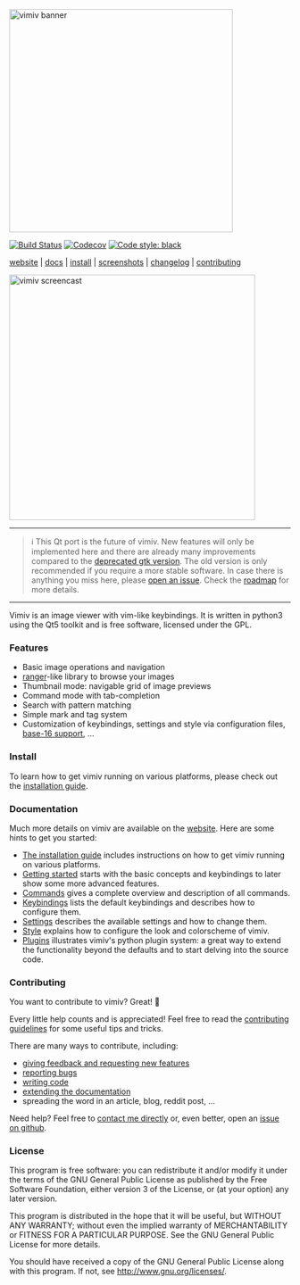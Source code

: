 <img src="https://karlch.github.io/vimiv-qt/_images/vimiv_banner_800.png" alt="vimiv banner" width="400"/>

[![Build Status](https://github.com/karlch/vimiv-qt/workflows/CI/badge.svg)](https://github.com/karlch/vimiv-qt/actions)
[![Codecov](https://codecov.io/github/karlch/vimiv-qt/coverage.svg?branch=master)](https://codecov.io/github/karlch/vimiv-qt?branch=master)
[![Code style: black](https://img.shields.io/badge/code%20style-black-000000.svg)](https://github.com/ambv/black)

[website](https://karlch.github.io/vimiv-qt/) |
[docs](https://karlch.github.io/vimiv-qt/documentation/index.html) |
[install](https://karlch.github.io/vimiv-qt/documentation/install.html) |
[screenshots](https://karlch.github.io/vimiv-qt/screenshots.html) |
[changelog](https://karlch.github.io/vimiv-qt/changelog.html) |
[contributing](https://karlch.github.io/vimiv-qt/documentation/contributing.html)

<img src="https://i.postimg.cc/VkcPgcbR/vimiv.gif" alt="vimiv screencast" width="440"/>

---
> :information_source: This Qt port is the future of vimiv. New features will
> only be implemented here and there are already many improvements compared to the
> [deprecated gtk version](https://github.com/karlch/vimiv). The old version is only
> recommended if you require a more stable software. In case there is anything you miss
> here, please [open an issue](https://github.com/karlch/vimiv-qt/issues). Check the
> [roadmap](https://karlch.github.io/vimiv-qt/roadmap.html) for more details.
---

Vimiv is an image viewer with vim-like keybindings. It is written in python3
using the Qt5 toolkit and is free software, licensed under the GPL.

### Features

* Basic image operations and navigation
* [ranger](https://github.com/ranger/ranger)-like library to browse your images
* Thumbnail mode: navigable grid of image previews
* Command mode with tab-completion
* Search with pattern matching
* Simple mark and tag system
* Customization of keybindings, settings and style via configuration files,
  [base-16 support](https://github.com/karlch/base16-vimiv), ...

### Install

To learn how to get vimiv running on various platforms, please check out the
[installation guide](https://karlch.github.io/vimiv-qt/documentation/install.html).

### Documentation

Much more details on vimiv are available on the
[website](https://karlch.github.io/vimiv-qt/). Here are some hints to get you started:
* [The installation guide](https://karlch.github.io/vimiv-qt/documentation/install.html)
   includes instructions on how to get vimiv running on various platforms.
* [Getting started](https://karlch.github.io/vimiv-qt/documentation/getting\_started.html)
  starts with the basic concepts and keybindings to later show some more advanced
  features.
* [Commands](https://karlch.github.io/vimiv-qt/documentation/commands.html)
  gives a complete overview and description of all commands.
* [Keybindings](https://karlch.github.io/vimiv-qt/documentation/configuration/keybindings.html)
  lists the default keybindings and describes how to configure them.
* [Settings](https://karlch.github.io/vimiv-qt/documentation/configuration/settings.html)
  describes the available settings and how to change them.
* [Style](https://karlch.github.io/vimiv-qt/documentation/configuration/style.html)
  explains how to configure the look and colorscheme of vimiv.
* [Plugins](https://karlch.github.io/vimiv-qt/documentation/configuration/plugins.html)
  illustrates vimiv's python plugin system: a great way to extend the functionality
  beyond the defaults and to start delving into the source code.

### Contributing

You want to contribute to vimiv? Great! :tada:

Every little help counts and is appreciated!  Feel free to read the
[contributing guidelines](https://karlch.github.io/vimiv-qt/documentation/contributing.html)
for some useful tips and tricks.

There are many ways to contribute, including:
* [giving feedback and requesting new features](https://karlch.github.io/vimiv-qt/documentation/contributing.html#feedback-and-feature-requests)
* [reporting bugs](https://karlch.github.io/vimiv-qt/documentation/contributing.html#reporting-bugs)
* [writing code](https://karlch.github.io/vimiv-qt/documentation/contributing.html#writing-code)
* [extending the documentation](https://karlch.github.io/vimiv-qt/documentation/contributing.html#writing-documentation)
* spreading the word in an article, blog, reddit post, ...

Need help? Feel free to
[contact me directly](mailto:karlch@protonmail.com)
or, even better,
open an [issue on github](https://github.com/karlch/vimiv-qt/issues/).

### License

This program is free software: you can redistribute it and/or modify it under
the terms of the GNU General Public License as published by the Free Software
Foundation, either version 3 of the License, or (at your option) any later
version.

This program is distributed in the hope that it will be useful, but WITHOUT ANY
WARRANTY; without even the implied warranty of MERCHANTABILITY or FITNESS FOR A
PARTICULAR PURPOSE. See the GNU General Public License for more details.

You should have received a copy of the GNU General Public License along with
this program. If not, see <http://www.gnu.org/licenses/>.
